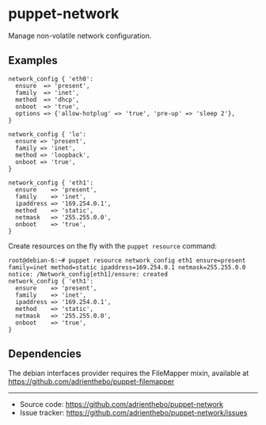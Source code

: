 puppet-network
==============

Manage non-volatile network configuration.

Examples
--------

    network_config { 'eth0':
      ensure  => 'present',
      family  => 'inet',
      method  => 'dhcp',
      onboot  => 'true',
      options => {'allow-hotplug' => 'true', 'pre-up' => 'sleep 2'},
    }

    network_config { 'lo':
      ensure => 'present',
      family => 'inet',
      method => 'loopback',
      onboot => 'true',
    }

    network_config { 'eth1':
      ensure    => 'present',
      family    => 'inet',
      ipaddress => '169.254.0.1',
      method    => 'static',
      netmask   => '255.255.0.0',
      onboot    => 'true',
    }

Create resources on the fly with the `puppet resource` command:

    root@debian-6:~# puppet resource network_config eth1 ensure=present family=inet method=static ipaddress=169.254.0.1 netmask=255.255.0.0
    notice: /Network_config[eth1]/ensure: created
    network_config { 'eth1':
      ensure    => 'present',
      family    => 'inet',
      ipaddress => '169.254.0.1',
      method    => 'static',
      netmask   => '255.255.0.0',
      onboot    => 'true',
    }

Dependencies
------------

The debian interfaces provider requires the FileMapper mixin, available at https://github.com/adrienthebo/puppet-filemapper

- - -

  * Source code: https://github.com/adrienthebo/puppet-network
  * Issue tracker: https://github.com/adrienthebo/puppet-network/issues
